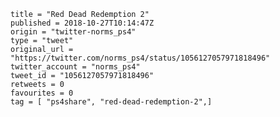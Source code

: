 ```
title = "Red Dead Redemption 2"
published = 2018-10-27T10:14:47Z
origin = "twitter-norms_ps4"
type = "tweet"
original_url = "https://twitter.com/norms_ps4/status/1056127057971818496"
twitter_account = "norms_ps4"
tweet_id = "1056127057971818496"
retweets = 0
favourites = 0
tag = [ "ps4share", "red-dead-redemption-2",]
```

<p class='image'><img src='https://mnf.m17s.net/2018/10/27/Dqgd9efWoAEVlPB.jpg' alt=''></p>

